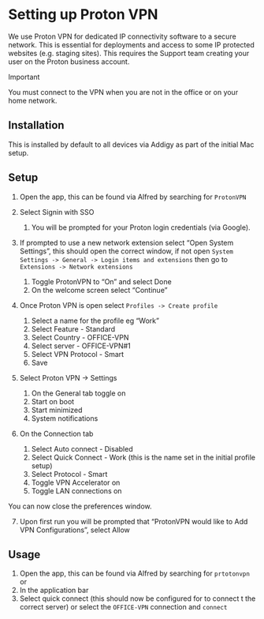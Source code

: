 # Setting up Proton VPN

We use Proton VPN for dedicated IP connectivity software to a secure network. This is essential for deployments 
and access to some IP protected websites (e.g. staging sites). This requires the Support team creating your user on the 
Proton business account.

> [!IMPORTANT]  
> You must connect to the VPN when you are not in the office or on your home network. 

## Installation
This is installed by default to all devices via Addigy as part of the initial Mac setup. 

## Setup
1. Open the app, this can be found via Alfred by searching for `ProtonVPN`
2. Select Signin with SSO 
   1. You will be prompted for your Proton login credentials (via Google).

3. If prompted to use a new network extension select “Open System Settings”, this should open the correct window, if not open `System Settings -> General -> Login items and extensions` then go to `Extensions -> Network extensions`
   1. Toggle ProtonVPN to “On” and select Done 
   2. On the welcome screen select “Continue”
4. Once Proton VPN is open select `Profiles -> Create profile`
   1. Select a name for the profile eg “Work” 
   2. Select Feature - Standard 
   3. Select Country - OFFICE-VPN 
   4. Select server - OFFICE-VPN#1 
   5. Select VPN Protocol - Smart 
   6. Save
5. Select Proton VPN -> Settings 
   1. On the General tab toggle on 
   2. Start on boot 
   3. Start minimized 
   4. System notifications

6. On the Connection tab 
   1. Select Auto connect - Disabled 
   2. Select Quick Connect - Work (this is the name set in the initial profile setup)
   3. Select Protocol - Smart   
   4. Toggle VPN Accelerator on 
   5. Toggle LAN connections on

You can now close the preferences window.

7. Upon first run you will be prompted that “ProtonVPN would like to Add VPN Configurations”, select Allow

## Usage
1. Open the app, this can be found via Alfred by searching for `prtotonvpn`
   or
2. In the application bar
3. Select quick connect (this should now be configured for to connect t the correct server) or select the `OFFICE-VPN` connection and `connect`







